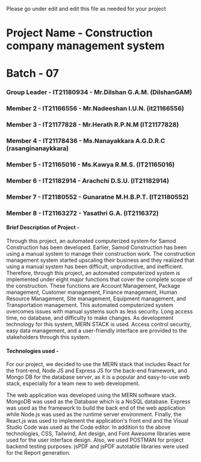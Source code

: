 Please go under edit and edit this file as needed for your project

# Project Name - Construction company management system
# Batch - 07
### Group Leader - IT21180934 - Mr.Dilshan G.A.M. (DilshanGAM)
### Member 2 - IT21166556 - Mr.Nadeeshan I.U.N. (it21166556) 
### Member 3 - IT21177828 - Mr.Herath R.P.N.M (IT21177828)
### Member 4 - IT21178436 - Ms.Nanayakkara A.G.D.R.C (rasanginanaykkara)
### Member 5 - IT21165016 - Ms.Kawya R.M.S. (IT21165016)
### Member 6 - IT21182914 - Arachchi D.S.U. (IT21182914)
### Member 7 - IT21180552 - Gunaratne M.H.B.P.T. (IT21180552)
### Member 8 - IT21163272 - Yasathri G.A. (IT2116372)

#### Brief Description of Project - 
Through this project, an automated computerized system for Samod Construction has been developed.
Earlier, Samod Construction has been using a manual system to manage their construction work. The construction management system started upscaling their business and they realized that using a manual system has been difficult, unproductive, and inefficient. Therefore, through this project, an automated computerized system is implemented under eight major functions that cover the complete scope of the construction.
These functions are Account Management, Package management, Customer management, Finance management, Human Resource Management, Site management, Equipment management, and Transportation management.
This automated computerized system overcomes issues with manual systems such as less security. Long access time, no database, and difficulty to make changes.
As development technology for this system, MERN STACK is used.
Access control security, easy data management, and a user-friendly interface are provided to the stakeholders through this system.



#### Technologies used - 
For our project, we decided to use the MERN stack that includes React for the front-end, Node JS and Express JS for the back-end framework, and Mongo DB for the database server, as it is a popular and easy-to-use web stack, especially for a team new to web development.

The web application was developed using the MERN software stack. MongoDB was used as the Database which is a NoSQL database. Express was used as the framework to build the back end of the web application while Node.js was used as the runtime server environment. Finally, the React.js was used to implement the application's front end and the Visual Studio Code was used as the Code editor. In addition to the above technologies, CSS, Tailwind, Ant design, and Font Awesome libraries were used for the user interface design. Also, we used POSTMAN for project backend testing purposes. jsPDF and jsPDF autotable libraries were used for the Report generation.



